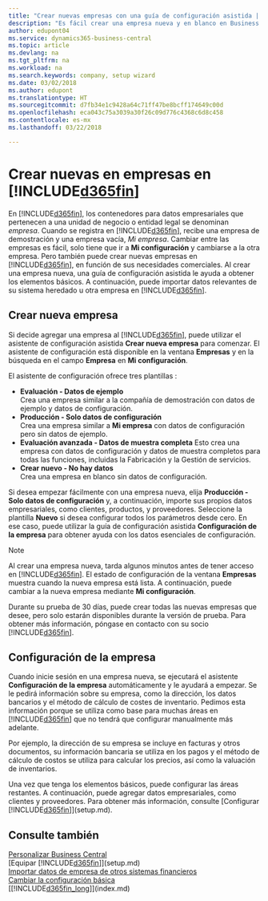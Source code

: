 ```yaml
---
title: "Crear nuevas empresas con una guía de configuración asistida | Documentos de Microsoft"
description: "Es fácil crear una empresa nueva y en blanco en Business Central. Una guía de configuración asistida le ayudará a seguir los pasos, y podrá importar sus datos empresariales existentes."
author: edupont04
ms.service: dynamics365-business-central
ms.topic: article
ms.devlang: na
ms.tgt_pltfrm: na
ms.workload: na
ms.search.keywords: company, setup wizard
ms.date: 03/02/2018
ms.author: edupont
ms.translationtype: HT
ms.sourcegitcommit: d7fb34e1c9428a64c71ff47be8bcff174649c00d
ms.openlocfilehash: eca043c75a3039a30f26c09d776c4368c6d8c458
ms.contentlocale: es-mx
ms.lasthandoff: 03/22/2018

---
```

# <a name="creating-new-companies-in-included365finincludesd365finmdmd"></a>Crear nuevas en empresas en [!INCLUDE[d365fin](includes/d365fin_md.md)]
En [!INCLUDE[d365fin](includes/d365fin_md.md)], los contenedores para datos empresariales que pertenecen a una unidad de negocio o entidad legal se denominan *empresa*. Cuando se registra en [!INCLUDE[d365fin](includes/d365fin_md.md)], recibe una empresa de demostración y una empresa vacía, *Mi empresa*. Cambiar entre las empresas es fácil, solo tiene que ir a **Mi configuración** y cambiarse a la otra empresa. Pero también puede crear nuevas empresas en [!INCLUDE[d365fin](includes/d365fin_md.md)], en función de sus necesidades comerciales. Al crear una empresa nueva, una guía de configuración asistida le ayuda a obtener los elementos básicos. A continuación, puede importar datos relevantes de su sistema heredado u otra empresa en [!INCLUDE[d365fin](includes/d365fin_md.md)].  

## <a name="create-new-company"></a>Crear nueva empresa
Si decide agregar una empresa al [!INCLUDE[d365fin](includes/d365fin_md.md)], puede utilizar el asistente de configuración asistida **Crear nueva empresa** para comenzar. El asistente de configuración está disponible en la ventana **Empresas** y en la búsqueda en el campo **Empresa** en **Mi configuración**.  

El asistente de configuración ofrece tres plantillas :

-   **Evaluación - Datos de ejemplo**  
    Crea una empresa similar a la compañía de demostración con datos de ejemplo y datos de configuración.  
-   **Producción - Solo datos de configuración**  
    Crea una empresa similar a **Mi empresa** con datos de configuración pero sin datos de ejemplo.
-   **Evaluación avanzada - Datos de muestra completa** Esto crea una empresa con datos de configuración y datos de muestra completos para todas las funciones, incluidas la Fabricación y la Gestión de servicios.
-   **Crear nuevo - No hay datos**  
    Crea una empresa en blanco sin datos de configuración.  

Si desea empezar fácilmente con una empresa nueva, elija **Producción - Solo datos de configuración** y, a continuación, importe sus propios datos empresariales, como clientes, productos, y proveedores. Seleccione la plantilla **Nuevo** si desea configurar todos los parámetros desde cero. En ese caso, puede utilizar la guía de configuración asistida **Configuración de la empresa** para obtener ayuda con los datos esenciales de configuración.  

> [!NOTE]  
>   Al crear una empresa nueva, tarda algunos minutos antes de tener acceso en [!INCLUDE[d365fin](includes/d365fin_md.md)]. El estado de configuración de la ventana **Empresas** muestra cuando la nueva empresa está lista. A continuación, puede cambiar a la nueva empresa mediante **Mi configuración**.  

Durante su prueba de 30 días, puede crear todas las nuevas empresas que desee, pero solo estarán disponibles durante la versión de prueba. Para obtener más información, póngase en contacto con su socio [!INCLUDE[d365fin](includes/d365fin_md.md)].  

## <a name="company-setup"></a>Configuración de la empresa
Cuando inicie sesión en una empresa nueva, se ejecutará el asistente **Configuración de la empresa** automáticamente y le ayudará a empezar. Se le pedirá información sobre su empresa, como la dirección, los datos bancarios y el método de cálculo de costes de inventario. Pedimos esta información porque se utiliza como base para muchas áreas en [!INCLUDE[d365fin](includes/d365fin_md.md)] que no tendrá que configurar manualmente más adelante.  

Por ejemplo, la dirección de su empresa se incluye en facturas y otros documentos, su información bancaria se utiliza en los pagos y el método de cálculo de costos se utiliza para calcular los precios, así como la valuación de inventarios.  

Una vez que tenga los elementos básicos, puede configurar las áreas restantes. A continuación, puede agregar datos empresariales, como clientes y proveedores. Para obtener más información, consulte [Configurar [!INCLUDE[d365fin](includes/d365fin_md.md)]](setup.md).  

## <a name="see-also"></a>Consulte también
[Personalizar Business Central](ui-customizing-overview.md)  
[Equipar [!INCLUDE[d365fin](includes/d365fin_md.md)]](setup.md)  
[Importar datos de empresa de otros sistemas financieros](upload-data.md)  
[Cambiar la configuración básica](ui-change-basic-settings.md)  
[[!INCLUDE[d365fin_long](includes/d365fin_long_md.md)]](index.md)  

